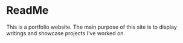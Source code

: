 # ReadMe
This is a portfolio website. The main purpose of this site is to display writings and showcase projects I've worked on. 
